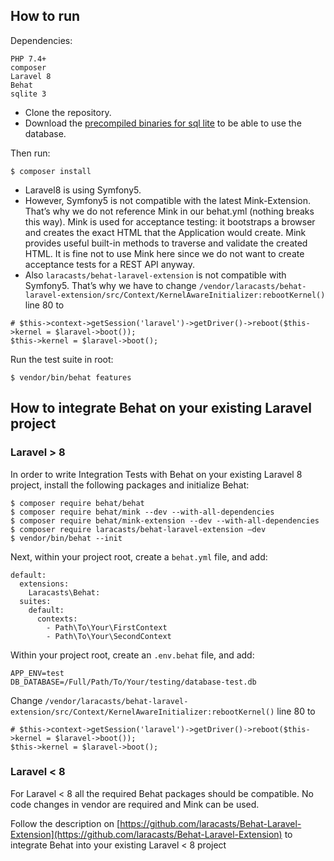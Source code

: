 ## How to run

Dependencies:
```
PHP 7.4+
composer
Laravel 8
Behat
sqlite 3
```

- Clone the repository.
- Download the [precompiled binaries for sql lite](https://sqlite.org/download.html) 
  to be able to use the database.
  
Then run:
```
$ composer install
```

- Laravel8 is using Symfony5.
- However, Symfony5 is not compatible with the latest Mink-Extension.
  That’s why we do not reference Mink in our behat.yml (nothing breaks this way).
  Mink is used for acceptance testing: it bootstraps a browser and creates the exact 
  HTML that the Application would create. Mink provides useful built-in methods to 
  traverse and validate the created HTML.
  It is fine not to use Mink here since we do not want to create
  acceptance tests for a REST API anyway.
- Also `laracasts/behat-laravel-extension` is not compatible with Symfony5.
  That’s why we have to change `/vendor/laracasts/behat-laravel-extension/src/Context/KernelAwareInitializer:rebootKernel()` line 80 to

```
# $this->context->getSession('laravel')->getDriver()->reboot($this->kernel = $laravel->boot());
$this->kernel = $laravel->boot();
```

Run the test suite in root:
```
$ vendor/bin/behat features
```

## How to integrate Behat on your existing Laravel project

### Laravel > 8

In order to write Integration Tests with Behat on your existing Laravel 8 project,
install the following packages and initialize Behat:

```
$ composer require behat/behat
$ composer require behat/mink --dev --with-all-dependencies
$ composer require behat/mink-extension --dev --with-all-dependencies
$ composer require laracasts/behat-laravel-extension —dev
$ vendor/bin/behat --init
```

Next, within your project root, create a `behat.yml` file, and add:
```
default:
  extensions:
    Laracasts\Behat:
  suites:
    default:
      contexts:
        - Path\To\Your\FirstContext
        - Path\To\Your\SecondContext

```

Within your project root, create an `.env.behat` file, and add:
```
APP_ENV=test
DB_DATABASE=/Full/Path/To/Your/testing/database-test.db
```

Change `/vendor/laracasts/behat-laravel-extension/src/Context/KernelAwareInitializer:rebootKernel()` line 80 to
```
# $this->context->getSession('laravel')->getDriver()->reboot($this->kernel = $laravel->boot());
$this->kernel = $laravel->boot();
```

### Laravel < 8

For Laravel < 8 all the required Behat packages should be compatible. 
No code changes in vendor are required and Mink can be used.

Follow the description on [https://github.com/laracasts/Behat-Laravel-Extension](https://github.com/laracasts/Behat-Laravel-Extension) 
to integrate Behat into your existing Laravel < 8 project
